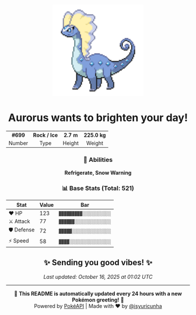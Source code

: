 <div align="center">

<img src="https://raw.githubusercontent.com/PokeAPI/sprites/master/sprites/pokemon/699.png" width="250" height="250" alt="Aurorus">

# **Aurorus** wants to brighten your day!

<table>
<tr>
<td align="center"><strong>#699</strong></td>
<td align="center"><strong>Rock / Ice</strong></td>
<td align="center"><strong>2.7 m</strong></td>
<td align="center"><strong>225.0 kg</strong></td>
</tr>
<tr>
<td align="center">Number</td>
<td align="center">Type</td>
<td align="center">Height</td>
<td align="center">Weight</td>
</tr>
</table>

### 🎯 Abilities
**Refrigerate, Snow Warning**

### 📊 Base Stats (Total: 521)

| Stat | Value | Bar |
|------|-------|-----|
| ❤️ HP | 123 | `▓▓▓▓▓▓▓▓▓░░░░░░░░░░░` |
| ⚔️ Attack | 77 | `▓▓▓▓▓▓░░░░░░░░░░░░░░` |
| 🛡️ Defense | 72 | `▓▓▓▓▓░░░░░░░░░░░░░░░` |
| ⚡ Speed | 58 | `▓▓▓▓░░░░░░░░░░░░░░░░` |

## ✨ Sending you good vibes! ✨

*Last updated: October 16, 2025 at 01:02 UTC*

---

🌟 **This README is automatically updated every 24 hours with a new Pokémon greeting!** 🌟<br>
Powered by [PokéAPI](https://pokeapi.co/) | Made with ❤️ by [@isyuricunha](https://github.com/isyuricunha)

</div>